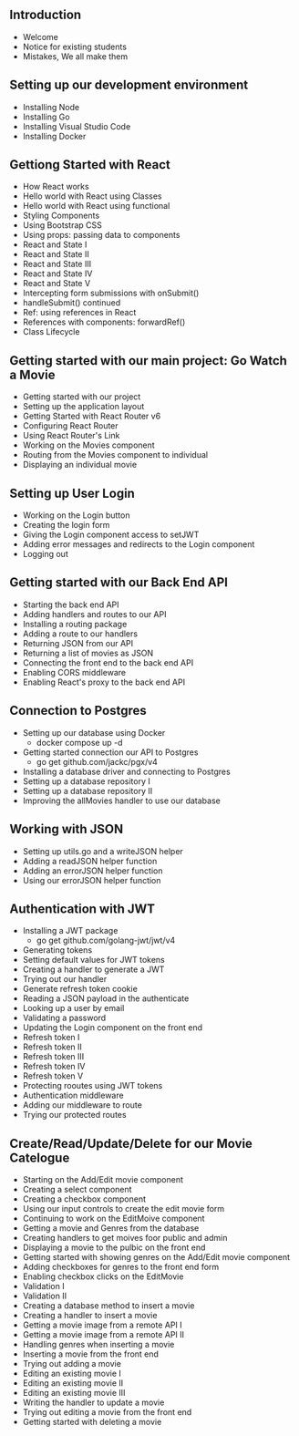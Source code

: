 ## Introduction
  - Welcome
  - Notice for existing students
  - Mistakes, We all make them
## Setting up our development environment
  - Installing Node
  - Installing Go
  - Installing Visual Studio Code
  - Installing Docker
## Gettiong Started with React
  - How React works
  - Hello world with React using Classes
  - Hello world with React using functional
  - Styling Components
  - Using Bootstrap CSS
  - Using props: passing data to components
  - React and State I
  - React and State II
  - React and State III
  - React and State IV
  - React and State V
  - Intercepting form submissions with onSubmit()
  - handleSubmit() continued
  - Ref: using references in React
  - References with components: forwardRef()
  - Class Lifecycle
## Getting started with our main project: Go Watch a Movie
  - Getting started with our project
  - Setting up the application layout
  - Getting Started with React Router v6
  - Configuring React Router
  - Using React Router's Link
  - Working on the Movies component
  - Routing from the Movies component to individual
  - Displaying an individual movie
## Setting up User Login
  - Working on the Login button
  - Creating the login form
  - Giving the Login component access to setJWT
  - Adding error messages and redirects to the Login component
  - Logging out
## Getting started with our Back End API
  - Starting the back end API
  - Adding handlers and routes to our API
  - Installing a routing package
  - Adding a route to our handlers
  - Returning JSON from our API
  - Returning a list of movies as JSON
  - Connecting the front end to the back end API
  - Enabling CORS middleware
  - Enabling React's proxy to the back end API
## Connection to Postgres
  - Setting up our database using Docker
    - docker compose up -d
  - Getting started connection our API to Postgres
    - go get github.com/jackc/pgx/v4
  - Installing a database driver and connecting to Postgres
  - Setting up a database repository I
  - Setting up a database repository II
  - Improving the allMovies handler to use our database
## Working with JSON
  - Setting up utils.go and a writeJSON helper
  - Adding a readJSON helper function
  - Adding an errorJSON helper function
  - Using our errorJSON helper function
## Authentication with JWT
  - Installing a JWT package
    - go get github.com/golang-jwt/jwt/v4
  - Generating tokens
  - Setting default values for JWT tokens
  - Creating a handler to generate a JWT
  - Trying out our handler
  - Generate refresh token cookie
  - Reading a JSON payload in the authenticate
  - Looking up a user by email
  - Validating a password
  - Updating the Login component on the front end
  - Refresh token I
  - Refresh token II
  - Refresh token III
  - Refresh token IV
  - Refresh token V
  - Protecting rooutes using JWT tokens
  - Authentication middleware
  - Adding our middleware to route
  - Trying our protected routes
## Create/Read/Update/Delete for our Movie Catelogue
  - Starting on the Add/Edit movie component
  - Creating a select component
  - Creating a checkbox component
  - Using our input controls to create the edit movie form
  - Continuing to work on the EditMoive component
  - Getting a movie and Genres from the database
  - Creating handlers to get moives foor public and admin
  - Displaying a movie to the pulbic on the front end
  - Getting started with showing genres on the Add/Edit movie component
  - Adding checkboxes for genres to the front end form
  - Enabling checkbox clicks on the EditMovie
  - Validation I
  - Validation II
  - Creating a database method to insert a movie
  - Creating a handler to insert a movie
  - Getting a movie image from a remote API I
  - Getting a movie image from a remote API II
  - Handling genres when inserting a movie
  - Inserting a movie from the front end
  - Trying out adding a movie
  - Editing an existing movie I
  - Editing an existing movie II
  - Editing an existing movie III
  - Writing the handler to update a movie
  - Trying out editing a movie from the front end
  - Getting started with deleting a movie